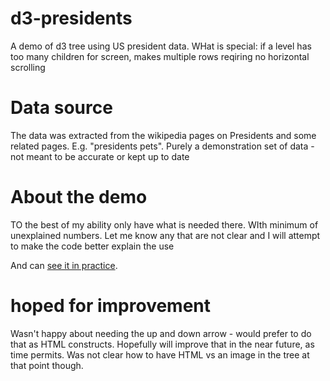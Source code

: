 # d3-presidents
A demo of d3 tree using US president data.
WHat is special: if a level has too many children for screen, makes
multiple rows reqiring no horizontal scrolling
# Data source
The data was extracted from the wikipedia pages on Presidents and some related pages.
E.g. "presidents pets".  Purely a demonstration set of data - not meant to be 
accurate or kept up to date
# About the demo
TO the best of my ability only have what is needed there.  WIth minimum of unexplained
numbers.  Let me know any that are not clear and I will attempt to make the 
code better explain the use

And can <a href="http://robert.waldste.in/programs/d3-presidents/presidents.html">see it in practice</a>.
# hoped for improvement
Wasn't happy about needing the up and down arrow - would prefer to do that as HTML constructs.
Hopefully will improve that in the near future, as time permits.  Was not
clear how to have HTML vs an image in the tree at that point though.
